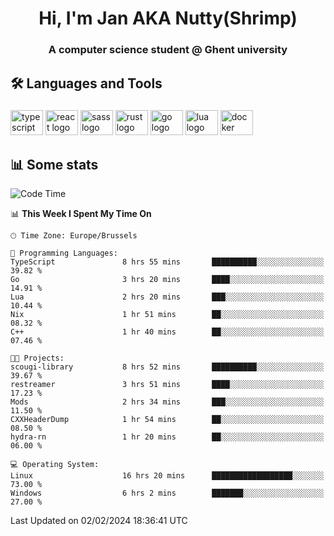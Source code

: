 <h1 align="center">Hi, I'm Jan AKA Nutty(Shrimp)</h1>
<h3 align="center">A computer science student @ Ghent university</h3>

<h2 align="left">🛠️ Languages and Tools</h2>

###

<div align="left">
  <img src="https://cdn.jsdelivr.net/gh/devicons/devicon/icons/typescript/typescript-original.svg" height="40" width="52" alt="typescript logo"  />
  <img src="https://cdn.jsdelivr.net/gh/devicons/devicon/icons/react/react-original.svg" height="40" width="52" alt="react logo"  />
  <img src="https://cdn.jsdelivr.net/gh/devicons/devicon/icons/sass/sass-original.svg" height="40" width="52" alt="sass logo"  />
  <img src="https://cdn.jsdelivr.net/gh/devicons/devicon/icons/rust/rust-plain.svg" height="40" width="52" alt="rust logo"  />
  <img src="https://cdn.jsdelivr.net/gh/devicons/devicon/icons/go/go-original.svg" height="40" width="52" alt="go logo"  />
  <img src="https://cdn.jsdelivr.net/gh/devicons/devicon/icons/lua/lua-original.svg" height="40" width="52" alt="lua logo"  />
  <img src="https://cdn.jsdelivr.net/gh/devicons/devicon/icons/docker/docker-original.svg" height="40" width="52" alt="docker logo"  />
</div>

<h2>📊 Some stats</h2>

<!--START_SECTION:waka-->
![Code Time](http://img.shields.io/badge/Code%20Time-4%2C183%20hrs%2023%20mins-blue)

📊 **This Week I Spent My Time On** 

```text
🕑︎ Time Zone: Europe/Brussels

💬 Programming Languages: 
TypeScript               8 hrs 55 mins       ██████████░░░░░░░░░░░░░░░   39.82 % 
Go                       3 hrs 20 mins       ████░░░░░░░░░░░░░░░░░░░░░   14.91 % 
Lua                      2 hrs 20 mins       ███░░░░░░░░░░░░░░░░░░░░░░   10.44 % 
Nix                      1 hr 51 mins        ██░░░░░░░░░░░░░░░░░░░░░░░   08.32 % 
C++                      1 hr 40 mins        ██░░░░░░░░░░░░░░░░░░░░░░░   07.46 % 

🐱‍💻 Projects: 
scougi-library           8 hrs 52 mins       ██████████░░░░░░░░░░░░░░░   39.67 % 
restreamer               3 hrs 51 mins       ████░░░░░░░░░░░░░░░░░░░░░   17.23 % 
Mods                     2 hrs 34 mins       ███░░░░░░░░░░░░░░░░░░░░░░   11.50 % 
CXXHeaderDump            1 hr 54 mins        ██░░░░░░░░░░░░░░░░░░░░░░░   08.50 % 
hydra-rn                 1 hr 20 mins        ██░░░░░░░░░░░░░░░░░░░░░░░   06.00 % 

💻 Operating System: 
Linux                    16 hrs 20 mins      ██████████████████░░░░░░░   73.00 % 
Windows                  6 hrs 2 mins        ███████░░░░░░░░░░░░░░░░░░   27.00 % 
```


 Last Updated on 02/02/2024 18:36:41 UTC
<!--END_SECTION:waka-->
